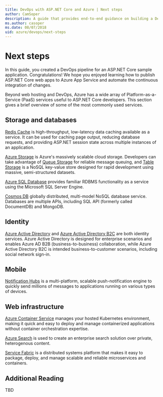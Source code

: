 ```yaml
---
title: DevOps with ASP.NET Core and Azure | Next steps
author: CamSoper
description: A guide that provides end-to-end guidance on building a DevOps pipeline for an ASP.NET Core app hosted in Azure.
ms.author: casoper
ms.date: 08/07/2018
uid: azure/devops/next-steps
---
```

# Next steps

In this guide, you created a DevOps pipeline for an ASP.NET Core sample application. Congratulations! We hope you enjoyed learning how to publish ASP.NET Core web apps to Azure App Service and automate the continuous integration of changes.

Beyond web hosting and DevOps, Azure has a wide array of Platform-as-a-Service (PaaS) services useful to ASP.NET Core developers. This section gives a brief overview of some of the most commonly used services.

## Storage and databases

[Redis Cache](https://docs.microsoft.com/azure/redis-cache/) is high-throughput, low-latency data caching available as a service. It can be used for caching page output, reducing database requests, and providing ASP.NET session state across multiple instances of an application.

[Azure Storage](https://docs.microsoft.com/azure/storage/) is Azure's massively scalable cloud storage. Developers can take advantage of [Queue Storage](https://docs.microsoft.com/azure/storage/queues/storage-queues-introduction) for reliable message queuing, and [Table Storage](https://docs.microsoft.com/azure/storage/tables/table-storage-overview) is a NoSQL key-value store designed for rapid development using massive, semi-structured datasets.

[Azure SQL Database](https://docs.microsoft.com/azure/sql-database/) provides familiar RDBMS functionality as a service using the Microsoft SQL Server Engine.

[Cosmos DB](https://docs.microsoft.com/azure/cosmos-db/) globally distributed, multi-model NoSQL database service. Databases are  multiple APIs, including SQL API (formerly called DocumentDB) and MongoDB.

## Identity

[Azure Active Directory](https://docs.microsoft.com/azure/active-directory/) and [Azure Active Directory B2C](https://docs.microsoft.com/azure/active-directory-b2c/) are both identity services. Azure Active Directory is designed for enterprise scenarios and enables Azure AD B2B (business-to-business) collaboration, while Azure Active Directory B2C is intended business-to-customer scenarios, including social network sign-in. 

## Mobile

[Notification Hubs](https://docs.microsoft.com/azure/notification-hubs/) is a multi-platform, scalable push-notification engine to quickly send millions of messages to applications running on various types of devices.

## Web infrastructure

[Azure Container Service](https://docs.microsoft.com/azure/aks/) manages your hosted Kubernetes environment, making it quick and easy to deploy and manage containerized applications without container orchestration expertise.

[Azure Search](https://docs.microsoft.com/azure/search/) is used to create an enterprise search solution over private, heterogenous content.

[Service Fabric](https://docs.microsoft.com/azure/service-fabric/) is a distributed systems platform that makes it easy to package, deploy, and manage scalable and reliable microservices and containers.

## Additional Reading

TBD
